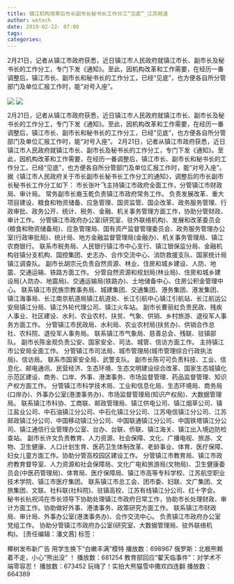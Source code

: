 ```yaml
---
title: 镇江机构改革后市长副市长秘书长工作分工“见底”_江苏频道
author: wetech
date: 2019-02-22- 07:00
tags: 
categories: 
---
```

2月21日，记者从镇江市政府获悉，近日镇江市人民政府就镇江市长、副市长及秘书长的工作分工，专门下发《通知》。至此，因机构改革和工作需要，在经历一番调整后，镇江市长、副市长和秘书长的工作分工，已经“见底”，也方便各自所分管部门及单位汇报工作时，能“对号入座”。
<!-- more -->
                
<img align="center" border="0" src="http://p2.ifengimg.com/a/2019_08/756014662b62374_size31_w690_h390.jpg" />
                
<img align="center" border="0" src="http://p2.ifengimg.com/a/2016/0810/204c433878d5cf9size1_w16_h16.png" />
            
2月21日，记者从镇江市政府获悉，近日镇江市人民政府就镇江市长、副市长及秘书长的工作分工，专门下发《通知》。至此，因机构改革和工作需要，在经历一番调整后，镇江市长、副市长和秘书长的工作分工，已经“见底”，也方便各自所分管部门及单位汇报工作时，能“对号入座”。
2月21日，记者从镇江市政府获悉，近日镇江市人民政府就镇江市长、副市长及秘书长的工作分工，专门下发《通知》。至此，因机构改革和工作需要，在经历一番调整后，镇江市长、副市长和秘书长的工作分工，已经“见底”，也方便各自所分管部门及单位汇报工作时，能“对号入座”。
据《镇江市人民政府关于市长副市长秘书长工作分工的通知》，调整后的市长副市长秘书长工作分工如下：
市长张叶飞主持镇江市政府全面工作，分管镇江市财政局、审计局。
常务副市长裔玉乾负责镇江市政府常务工作。
负责发展改革、重大项目建设、粮食和物资储备、应急管理、国资监管、国企改革、政务服务管理、行政审批、政务公开、统计、税务、金融、机关事务管理方面工作，协助分管财政、审计工作。
分管镇江市政府办公室(研究室、驻外联络机构)、发展和改革委员会(粮食和物资储备局)、应急管理局、国有资产监督管理委员会、政务服务管理办公室(行政审批局)、统计局、地方金融监督管理局(金融办)、机关事务管理局、镇江农商银行。
联系市税务局、人民银行镇江市中心支行、镇江银保监分局、金融机构驻镇分支机构、国控集团、史志办、合作交流中心、消防救援支队、国家统计局镇江调查队。
副市长胡宗元负责自然资源、林业、住房和城乡建设、人防、地震、交通运输、铁路方面工作。
分管自然资源和规划局(林业局)、住房和城乡建设局(人防办、地震局)、交通运输局(铁路办)、土地储备中心、住房公积金管理中心。
联系镇江市民族宗教事务局、城建集团、交通集团、港务集团、港发集团、镇江海事局、长江南京航道局镇江航道处、长江引航中心镇江引航站、长江航运公安局镇江分局、镇江外轮代理公司、镇江火车站。
副市长曹丽虹负责民政、残疾人事业、社区建设、水利、农业农村、扶贫、气象、供销、乡村旅游、退役军人事务方面工作。
分管镇江市民政局、水利局、农业农村局(扶贫办)、供销合作总社、农科院、退役军人事务局。
联系镇江市气象局、慈善总会、残联、驻镇部队。
副市长陈金观负责公安、国家安全、司法、城管、信访方面工作。
主持镇江市公安局全面工作。
分管镇江市司法局、城市管理局(城市管理综合行政执法局)、信访局。
联系市国家安全局、武警支队。
副市长陈可可负责科技、工业、信息化、邮电通讯、民营经济、生态环境、生态文明建设综合改革、国家生态城镇化示范区建设、商务、口岸、外事、港澳事务、市场监督管理、药品监督管理、知识产权方面工作。
分管镇江市科学技术局、工业和信息化局、生态环境局、商务局(口岸办)、外事办公室(港澳事务办)、市场监督管理局(知识产权局)、大数据管理局。
联系镇江市科协、工商联、邮政管理局、镇江供电公司、镇江烟草公司、镇江盐业公司、中石油镇江分公司、中石化镇江分公司、江苏电信镇江分公司、江苏邮政镇江分公司、中国移动镇江分公司、中国联通镇江分公司、中国铁塔镇江分公司、镇江通信行业管理办公室、台办、台联、侨联、镇江海关、镇江出入境边防检查站。
副市长许文负责教育、人力资源、社会保障、文化、广播电视、旅游、文物、卫生健康、人口计划生育、医药卫生体制改革、老龄事业、体育、医疗保障、妇女儿童方面工作。协助分管高校园区建设工作。
分管镇江市教育局、镇江市政府教育督导室、人力资源和社会保障局、文化广电和旅游局(文物局)、卫生健康委员会(中医药管理局)、体育局、医疗保障局、镇江市高等专科学校、江苏航空职业技术学院、镇江市医疗集团。
联系镇江市总工会、团市委、妇联、文广集团、文旅集团、文联、社科联(社科院)、驻镇高校、江苏有线镇江分公司、红十字会。
秘书长杭祝鸿在市长领导下协助处理镇江市政府日常工作，协助市长处理财政、审计方面工作。协助做好外事、港澳事务、政策研究方面工作。
联系镇江市财政局、审计局、外事办公室(港澳事务办)、合作交流中心。
负责镇江市政府办公室党组工作。
协助分管镇江市政府办公室(研究室、大数据管理局、驻外联络机构)。
[责任编辑：潘文茜]
标签：
 
 
             
椰树发布新广告 用学生换下“白嫩丰满”模特
播放数：698967
俄罗斯：北极熊赖着不走，小心“熊出没” ！
播放数：681254
教育部回应“翟天临事件”：对学术不端零容忍！
播放数：673452
玩嗨了！实拍大熊猫雪中撒欢四连翻
播放数：664389
